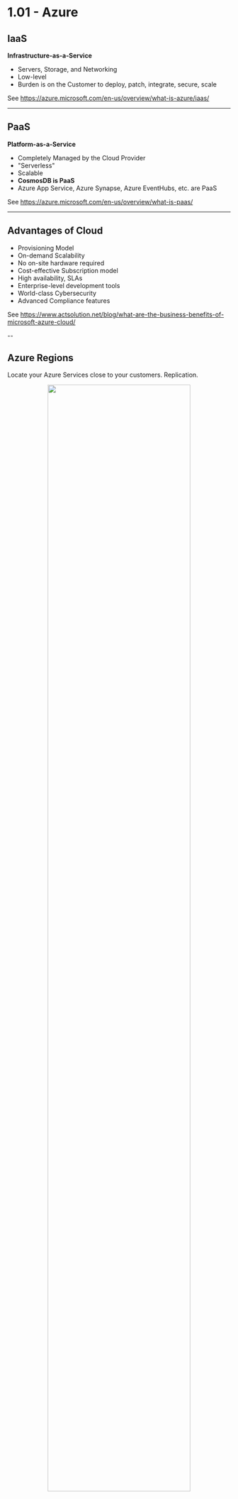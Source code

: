 # 1.01 - Azure


## IaaS

**Infrastructure-as-a-Service** 

- Servers, Storage, and Networking
- Low-level 
- Burden is on the Customer to deploy, patch, integrate, secure, scale

See https://azure.microsoft.com/en-us/overview/what-is-azure/iaas/

---

## PaaS

**Platform-as-a-Service** 

- Completely Managed by the Cloud Provider
- "Serverless"
- Scalable
- **CosmosDB is PaaS**
- Azure App Service, Azure Synapse, Azure EventHubs, etc. are PaaS

See https://azure.microsoft.com/en-us/overview/what-is-paas/

---

## Advantages of Cloud

- Provisioning Model
- On-demand Scalability
- No on-site hardware required
- Cost-effective Subscription model
- High availability, SLAs
- Enterprise-level development tools
- World-class Cybersecurity
- Advanced Compliance features

See https://www.actsolution.net/blog/what-are-the-business-benefits-of-microsoft-azure-cloud/

--

## Azure Regions

Locate your Azure Services close to your customers.  Replication.

<p align="center"><img src="img/azure-regions-map.svg" width="80%"></p>

--- 

## Azure High-Speed Fiber Network

<p align="center"><img src="img/azure-network-map.svg" width="80%"></p>

---

**CosmosDB is a "ring 0" service available in all reqions.**

- https://azure.microsoft.com/en-us/global-infrastructure/

--

## Hierarchy

Azure uses this hierarchy for cost and RBAC isolation.

```
Enterprise Agreement
    Subscription 1
        Resource Group 1
           ...resources.
           ...CosmosDB
        Resource Group 2
           ...resources.
        Resource Group n
           ...resources.

        Resource Group App XYZ Dev
           ...resources
           ...Dev CosmosDB
        Resource Group App XYZ QA
           ...resources
           ...QA CosmosDB
        Resource Group App XYZ Prod
           ...resources
           ...Prod CosmosDB

    Subscription n
        Resource Group 1
           ...resources.
        Resource Group 2
           ...resources.
        Resource Group n
           ...resources.
           ...another CosmosDB
           ...another CosmosDB
```

See https://docs.microsoft.com/en-us/azure/cloud-adoption-framework/decision-guides/subscriptions/

---

## Pets vs Cattle

<p align="center"><img src="img/pets-vs-cattle.png" width="80%"></p>

Pets are your on-prem servers you've know for years.  Lots of care-and-feeding.

Cattle are IaaS resources and PaaS services you can quickly consume and dispose of.

See http://cloudscaling.com/blog/cloud-computing/the-history-of-pets-vs-cattle/

---

## Provisioning Azure Resources

- Manually in the Azure Portal Web UI (https://portal.azure.com/)
- [Azure PowerShell cmdlets](https://docs.microsoft.com/en-us/powershell/azure/?view=azps-6.1.0)
- [az CLI](https://docs.microsoft.com/en-us/cli/azure/install-azure-cli)
- [Azure Resource Manager (ARM) Templates](https://docs.microsoft.com/en-us/azure/azure-resource-manager/templates/overview)
- [Bicep](https://docs.microsoft.com/en-us/azure/azure-resource-manager/bicep/overview)
- Azure Programming Language SDKs (DotNet, Java, Python, Node.js, etc.)
- [Terraform](https://docs.microsoft.com/en-us/azure/developer/terraform/overview)

See https://docs.microsoft.com/en-us/azure/developer/python/cloud-development-provisioning

See the **automation/** directory of this repo.

### az CLI example - create a Resource Group, with CosmosDB

```
    az group create \
        --location $cosmos_sql_region \
        --name $cosmos_sql_rg \
        --subscription $subscription

    az cosmosdb create \
        --name $cosmos_sql_acct_name \
        --resource-group $cosmos_sql_rg \
        --subscription $subscription \
        --locations regionName=$cosmos_sql_region failoverPriority=0 isZoneRedundant=False \
        --default-consistency-level $cosmos_sql_acct_consistency \
        --enable-multiple-write-locations true \
        --enable-analytical-storage true \
        --kind $cosmos_sql_acct_kind
```

---

## DevOps

> DevOps is a set of practices that combines software development (Dev) and IT operations (Ops).
> It aims to shorten the systems development life cycle and provide continuous delivery with high software quality.
> DevOps is complementary with Agile software development; several DevOps aspects came from the Agile methodology.

- [Wikipedia](https://en.wikipedia.org/wiki/DevOps)
- [Azure DevOps](https://azure.microsoft.com/en-us/services/devops/): boards, repos, pipelines, artifacts, testing

---

## Security & Compliance

### Pervasive Features

- Encryption at Rest
- Encryption in Flight
- Azure Active Directory (AAD) and RBAC
- AI-driven Monitoring based on our vast history

### Links

- https://azure.microsoft.com/en-us/overview/trusted-cloud/compliance/
- https://docs.microsoft.com/en-us/azure/compliance/
- [Advanced Threat Protection (ATP)](https://techcommunity.microsoft.com/t5/security-compliance-and-identity/introducing-azure-advanced-threat-protection/ba-p/250332)

---

## Marketplace

> Search from a rich catalog of more than **17,000 certified apps and services**, deploy seamlessly, and simplify billing with a single bill for all Microsoft and third-party solutions.

See Azure Portal.

See https://azure.microsoft.com/en-us/marketplace/

---

[toc](0_table_of_contents.md) &nbsp; |  &nbsp; [previous](0_table_of_contents.md) &nbsp; | &nbsp; [next](1_02_nosql.md) &nbsp;
